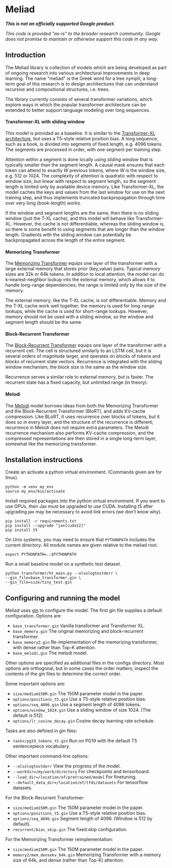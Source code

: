 
# Meliad

***This is not an officially supported Google product.***

_This code is provided "as-is" to the broader research community.  Google
does not promise to maintain or otherwise support this code in any way._

## Introduction

The Meliad library is collection of models which are being developed as part
of ongoing research into various architectural improvements in deep learning.
The name "meliad" is the Greek word for a tree nymph; a long-term goal of
this research is to design architectures that can understand recursive and
compositional structures, i.e. trees.

The library currently consists of several transformer variations, which explore
ways in which the popular transformer architecture can be extended to better
support language modeling over long sequences.

#### Transformer-XL with sliding window

This model is provided as a baseline.  It is similar to the [Transformer-XL
architecture](https://arxiv.org/abs/1901.02860), but uses a T5-style relative
position bias.  A long sequence, such as a book, is divided into segments of
fixed length, e.g. 4096 tokens.  The segments are processed in order, with one
segment per training step.

Attention within a segment is done locally using _sliding window_ that is
typically smaller than the segment length. A causal mask ensures that each
token can attend to exactly _W_ previous tokens, where _W_ is the window size,
e.g. 512 or 1024. The complexity of attention is quadratic with respect to
window size, but linear with respect to segment length, so the segment length
is limited only by available device memory.
Like Transformer-XL, the model caches the keys and values from the last window
for use on the next training step, and thus implements truncated backpropagation
through time over very long (book-length) works.

If the window and segment lengths are the same, then there is no sliding window
(just the T-XL cache), and this model will behave like Transformer-XL.  However,
the cache is not differentiable, whereas the sliding window is, so there is
some benefit to using segments that are longer than the window length.
Gradients with the sliding window can potentially be backpropagated across the
length of the entire segment.

#### Memorizing Transformer

The [Memorizing Transformer](http://arxiv.org/abs/2203.08913) equips one layer
of the transformer with a large external memory that stores prior (key,value)
pairs.  Typical memory sizes are 32k or 64k tokens.  In addition to local
attention, the model can do k-nearest-neighbor lookup into the external memory,
which allows it to handle long-range dependencies; the range is limited only by
the size of the memory.

The external memory, like the T-XL cache, is not differentiable.  Memory and
the T-XL cache work well together; the memory is used for long-range lookups,
while the cache is used for short-range lookups.
However, memory should not be used with a sliding window, so the window and
segment length should be the same.

#### Block-Recurrent Transformer

The [Block-Recurrent Transformer](https://arxiv.org/abs/2203.07852) equips one
layer of the transformer with a recurrent cell.  The cell is structured
similarly to an LSTM cell, but it is several orders of magnitude larger, and
operates on _blocks_ of tokens and _blocks_ of recurrent state vectors.
Recurrence is integrated with the sliding window mechanism; the block size is
the same as the window size.

Recurrence serves a similar role to external memory, but is faster.  The
recurrent state has a fixed capacity, but unlimited range (in theory).

#### Melodi

The [Melodi](https://arxiv.org/abs/2410.03156) model borrows ideas from both
the Memorizing Transformer and the Block-Recurrent Transformer (BloRT), and
adds KV-cache compression. Like BLoRT, it uses recurrence over blocks of
tokens, but it does so in every layer, and the structure of the recurrence is
different; recurrence in Melodi does not require extra parameters. The Melodi
recurrence mechanism also performs KV-cache compression, and the compressed
representations are then stored in a single long-term layer, somewhat like the
memorizing transformer.


## Installation instructions

Create an activate a python virtual environment.
(Commands given are for linux).

```
python -m venv my_env
source my_env/bin/activate
```

Install required packages into the python virtual environment. If you want to
use GPUs, then Jax must be upgraded to use CUDA. Installing t5 after upgrading
jax may be necessary to avoid link errors (we don't know why).

```
pip install -r requirements.txt
pip install --upgrade "jax[cuda12]"
pip install t5
```

On Unix systems, you may need to ensure that `PYTHONPATH` includes the
current directory.  All module names are given relative to the meliad root.

```
export PYTHONPATH=.:$PYTHONPATH
```

Run a small baseline model on a synthetic test dataset.

```shell
python transformer/ht_main.py --alsologtostderr \
--gin_file=base_transformer.gin \
--gin_file=size/tiny_test.gin
```

## Configuring and running the model

Meliad uses [gin](https://github.com/google/gin-config) to configure the model.
The first gin file supplies a default configuration.  Options are:

- `base_transformer.gin`  Vanilla transformer and Transformer XL.
- `base_memory.gin`  The original memorizing and block-recurrent transformer.
- `base_memory2.gin` Re-implementation of the memorizing transformer, with
  dense rather than Top-K attention.
- `base_melodi.gin`  The melodi model.


Other options are specified as additional files in the configs directory.
Most options are orthogonal, but in some cases the order matters; inspect the
contents of the gin files to determine the correct order.

Some important options are:

- `size/medium150M.gin`  The 150M parameter model in the paper.
- `options/positions_t5.gin` Use a T5-style relative position bias.
- `options/seq_4096.gin` Use a segment length of 4096 tokens.
- `options/window_1024.gin` Use a sliding window of size 1024.
  (The default is 512).
- `options/lr_cosine_decay.gin` Cosine decay learning rate schedule.

Tasks are also defined in gin files:

- `tasks/pg19_tokens_t5.gin` Run on PG19 with the default T5 sentencepiece
  vocabulary.

Other important command-line options:

- `--alsologtostderr` View the progress of the model.
- `--workdir=/my/work/directory` For checkpoints and tensorboard.
- `--load_dir=/location/of/pretrained/model` For finetuning.
- `--default_data_dir=/location/of/tfds/datasets` For tensorflow datasets.

For the Block-Recurrent Transformer:

- `size/medium150M.gin`  The 150M parameter model in the paper.
- `options/positions_t5.gin` Use a T5-style relative position bias.
- `options/seq_4096.gin` Segment length of 4096.  (Window is 512 by default).
- `recurrent/bias_skip.gin` The fixed:skip configuration.

For the Memorizing Transformer reimplementation:

- `size/medium150M.gin`  The 150M parameter model in the paper.
- `memory2/mem_densekv_64k.gin` Memorizing Transformer with a memory
  size of 64k, and dense (rather than Top-K) attention.

